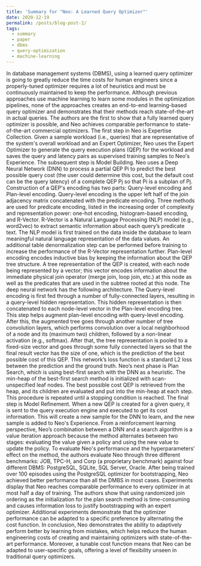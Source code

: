 ```yaml
---
title: 'Summary for "Neo: A Learned Query Optimizer"'
date: 2020-12-19
permalink: /posts/blog-post-2/
tags:
  - summary
  - paper
  - dbms
  - query-optimization
  - machine-learning
---
```


In database management systems (DBMS), using a learned query optimizer is going to greatly reduce the time costs for human engineers since a properly-tuned optimizer requires a lot of heuristics and must be continuously maintained to keep the performance. Although previous approaches use machine learning to learn some modules in the optimization pipelines, none of the approaches creates an end-to-end learning-based query optimizer and demonstrates that their methods reach state-of-the-art in actual queries. The authors are the first to show that a fully learned query optimizer is possible, and Neo achieves comparable performance to state-of-the-art commercial optimizers.
The first step in Neo is Expertise Collection. Given a sample workload (i.e., queries) that are representative of the system's overall workload and an Expert Optimizer, Neo uses the Expert Optimizer to generate the query execution plans (QEP) for the workload and saves the query and latency pairs as supervised training samples to Neo's Experience.
The subsequent step is Model Building. Neo uses a Deep Neural Network (DNN) to process a partial QEP Pi to predict the best possible query cost (the user could determine this cost, but the default cost can be the query latency) of a complete QEP Pj so that Pi is a subplan of Pj. Construction of a QEP's encoding has two parts: Query-level encoding and Plan-level encoding. Query-level encoding is the upper left half of the join adjacency matrix concatenated with the predicate encoding. Three methods are used for predicate encoding, listed in the increasing order of complexity and representation power: one-hot encoding, histogram-based encoding, and R-Vector. R-Vector is a Natural Language Processing (NLP) model (e.g., word2vec) to extract semantic information about each query’s predicate text. The NLP model is first trained on the data inside the database to learn meaningful natural language representation of the data values. An additional table denormalization step can be performed before training to increase the performance of the R-Vector representation further. Plan-level encoding encodes inductive bias by keeping the information about the QEP tree structure. A tree representation of the QEP is created, with each node being represented by a vector; this vector encodes information about the immediate physical join operator (merge join, loop join, etc.) at this node as well as the predicates that are used in the subtree rooted at this node. 
The deep neural network has the following architecture. The Query-level encoding is first fed through a number of fully-connected layers, resulting in a query-level hidden representation. This hidden representation is then concatenated to each node-level vector in the Plan-level encoding tree. This step helps augment plan-level encoding with query-level encoding. After this, the augmented tree goes through another number of tree convolution layers, which performs convolution over a local neighborhood of a node and its (maximum two) children, followed by a non-linear activation (e.g., softmax). After that, the tree representation is pooled to a fixed-size vector and goes through some fully connected layers so that the final result vector has the size of one, which is the prediction of the best possible cost of this QEP. This network’s loss function is a standard L2 loss between the prediction and the ground truth.
Neo’s next phase is Plan Search, which is using best-first search with the DNN as a heuristic. The min-heap of the best-first search method is initialized with scan-unspecified leaf nodes. The best possible cost QEP is retrieved from the heap, and its children are evaluated and put into the min-heap at each step. This procedure is repeated until a stopping condition is reached. The final step is Model Refinement. When a new QEP is created for a given query, it is sent to the query execution engine and executed to get its cost information. This will create a new sample for the DNN to learn, and the new sample is added to Neo's Experience. From a reinforcement learning perspective, Neo’s combination between a DNN and a search algorithm is a value iteration approach because the method alternates between two stages: evaluating the value given a policy and using the new value to update the policy.
To evaluate Neo's performance and the hyperparameters’ effect on the method, the authors evaluate Neo through three different benchmarks: JOB, TPC-H, and Corp (a proprietary benchmark) against four different DBMS: PostgreSQL, SQLite, SQL Server, Oracle. After being trained over 100 episodes using the PostgreSQL optimizer for bootstrapping, Neo achieved better performance than all the DMBS in most cases. Experiments display that Neo reaches comparable performance to every optimizer in at most half a day of training. The authors show that using randomized join ordering as the initialization for the plan search method is time-consuming and causes information loss to justify bootstrapping with an expert optimizer. Additional experiments demonstrate that the optimizer performance can be adapted to a specific preference by alternating the cost function. 
In conclusion, Neo demonstrates the ability to adaptively perform better by learning from mistakes, which helps reduce the human engineering costs of creating and maintaining optimizers with state-of-the-art performance. Moreover, a tunable cost function means that Neo can be adapted to user-specific goals, offering a level of flexibility unseen in traditional query optimizers.
